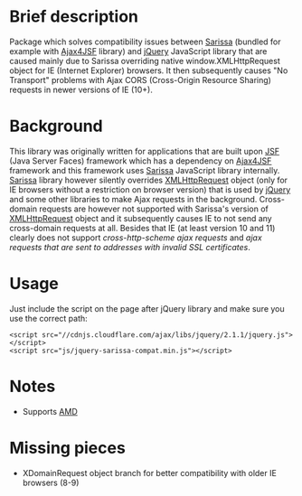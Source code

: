 Brief description
=================

Package which solves compatibility issues between [Sarissa](http://dev.abiss.gr/sarissa/) (bundled for example with [Ajax4JSF](https://java.net/projects/ajax4jsf) library) and [jQuery](http://jquery.com) JavaScript library that are caused mainly due to Sarissa  overriding native window.XMLHttpRequest object for IE (Internet Explorer) browsers. It then subsequently causes "No Transport" problems with Ajax CORS (Cross-Origin Resource Sharing) requests in newer versions of IE (10+).

Background
====================

This library was originally written for applications that are built upon [JSF](http://www.oracle.com/technetwork/java/javaee/javaserverfaces-139869.html) (Java Server Faces) framework which has a dependency on [Ajax4JSF](https://java.net/projects/ajax4jsf) framework and this framework uses [Sarissa](http://dev.abiss.gr/sarissa/) JavaScript library internally. [Sarissa](http://dev.abiss.gr/sarissa/) library however silently overrides [XMLHttpRequest](https://developer.mozilla.org/en-US/docs/Web/API/XMLHttpRequest) object (only for IE browsers without a restriction on browser version) that is used by [jQuery](http://jquery.com/) and some other libraries to make Ajax requests in the background. Cross-domain requests are however not supported with Sarissa's version of [XMLHttpRequest](https://developer.mozilla.org/en-US/docs/Web/API/XMLHttpRequest) object and it subsequently causes IE to not send any cross-domain requests at all. Besides that IE (at least version 10 and 11) clearly does not support _cross-http-scheme ajax requests_ and _ajax requests that are sent to addresses with invalid SSL certificates_.

Usage
=====

Just include the script on the page after jQuery library and make sure you use the correct path: 

	<script src="//cdnjs.cloudflare.com/ajax/libs/jquery/2.1.1/jquery.js"></script>
	<script src="js/jquery-sarissa-compat.min.js"></script>

Notes
=====

- Supports [AMD](https://github.com/amdjs/amdjs-api/wiki/AMD) 

Missing pieces
==============

- XDomainRequest object branch for better compatibility with older IE browsers (8-9)